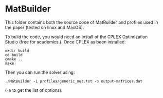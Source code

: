  # MatBuilder


 This folder contains both the source code of MatBuilder and profiles used in the paper (tested on linux and MacOS).

 To build the code, you would need an install of the CPLEX Optimization Studio (free for academics,). Once CPLEX as been installed:

```
mkdir build
cd build
cmake ..
make
```

Then you can run the solver using:

```
./MatBuilder -i profiles/generic_net.txt -o output-matrices.dat
```

(`-h` to get the list of options).
